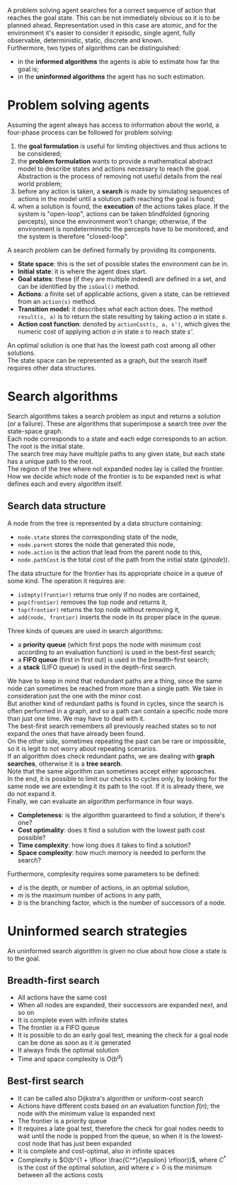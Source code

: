 A problem solving agent searches for a correct sequence of action that reaches the goal state. This can be not immediately obvious so it is to be planned ahead. Representation used in this case are atomic, and for the environment it's easier to consider it episodic, single agent, fully observable, deterministic, static, discrete and known.<br>
Furthermore, two types of algorithms can be distinguished:
- in the **informed algorithms** the agents is able to estimate how far the goal is;
- in the **uninformed algorithms** the agent has no such estimation.
# Problem solving agents
Assuming the agent always has access to information about the world, a four-phase process can be followed for problem solving:
1. the **goal formulation** is useful for limiting objectives and thus actions to be considered;
2. the **problem formulation** wants to provide a mathematical abstract model to describe states and actions necessary to reach the goal. Abstraction is the process of removing not useful details from the real world problem;
3. before any action is taken, a **search** is made by simulating sequences of actions in the model until a solution path reaching the goal is found;
4. when a solution is found, the **execution** of the actions takes place. If the system is "open-loop", actions can be taken blindfolded (ignoring percepts), since the environment won't change; otherwise, if the environment is nondeterministic the percepts have to be monitored, and the system is therefore "closed-loop".

A search problem can be defined formally by providing its components.
- **State space**: this is the set of possible states the environment can be in.
- **Initial state**: it is where the agent does start.
- **Goal states**: these (if they are multiple indeed) are defined in a set, and can be identified by the `isGoal()` method.
- **Actions**: a finite set of applicable actions, given a state, can be retrieved from an `action(s)` method.
- **Transition model**: it describes what each action does. The method `result(s, a)` is to return the state resulting by taking action *a* in state *s*.
- **Action cost function**: denoted by `actionCost(s, a, s')`, which gives the numeric cost of applying action *a* in state *s* to reach state *s'*.

An optimal solution is one that has the lowest path cost among all other solutions.<br>
The state space can be represented as a graph, but the search itself requires other data structures.
# Search algorithms
Search algorithms takes a search problem as input and returns a solution (or a failure). These are algorithms that superimpose a search tree over the state-space graph.<br>
Each node corresponds to a state and each edge corresponds to an action. The root is the initial state.<br>
The search tree may have multiple paths to any given state, but each state has a unique path to the root.<br>
The region of the tree where not expanded nodes lay is called the frontier. How we decide which node of the frontier is to be expanded next is what defines each and every algorithm itself.
## Search data structure
A node from the tree is represented by a data structure containing:
- `node.state` stores the corresponding state of the node,
- `node.parent` stores the node that generated this node,
- `node.action` is the action that lead from the parent node to this,
- `node.pathCost` is the total cost of the path from the initial state ($g(node)$).

The data structure for the frontier has its appropriate choice in a queue of some kind. The operation it requires are:
- `isEmpty(frontier)` returns true only if no nodes are contained,
- `pop(frontier)` removes the top node and returns it,
- `top(frontier)` returns the top node without removing it,
- `add(node, frontier)` inserts the node in its proper place in the queue.

Three kinds of queues are used in search algorithms:
- a **priority queue** (which first pops the node with minimum cost according to an evaluation function) is used in the best-first search;
- a **FIFO queue** (first in first out) is used in the breadth-first search;
- a **stack** (LIFO queue) is used in the depth-first search.

We have to keep in mind that redundant paths are a thing, since the same node can sometimes be reached from more than a single path. We take in consideration just the one with the minor cost.<br>
But another kind of redundant paths is found in cycles, since the search is often performed in a graph, and so a path can contain a specific node more than just one time. We may have to deal with it.<br>
The best-first search remembers all previously reached states so to not expand the ones that have already been found.<br>
On the other side, sometimes repeating the past can be rare or impossible, so it is legit to not worry about repeating scenarios.<br>
If an algorithm does check redundant paths, we are dealing with **graph searches**, otherwise it is a **tree search**.<br>
Note that the same algorithm can sometimes accept either approaches.<br>
In the end, it is possible to limit our checks to cycles only, by looking for the same node we are extending it its path to the root. If it is already there, we do not expand it.<br>
Finally, we can evaluate an algorithm performance in four ways.
- **Completeness**: is the algorithm guaranteed to find a solution, if there's one?
- **Cost optimality**: does it find a solution with the lowest path cost possible?
- **Time complexity**: how long does it takes to find a solution?
- **Space complexity**: how much memory is needed to perform the search?

Furthermore, complexity requires some parameters to be defined:
- *d* is the depth, or number of actions, in an optimal solution,
- *m* is the maximum number of actions in any path,
- *b* is the branching factor, which is the number of successors of a node.
# Uninformed search strategies
An uninformed search algorithm is given no clue about how close a state is to the goal.
## Breadth-first search
- All actions have the same cost
- When all nodes are expanded, their successors are expanded next, and so on
- It is complete even with infinite states
- The frontier is a FIFO queue
- It is possible to do an early goal test, meaning the check for a goal node can be done as soon as it is generated
- It always finds the optimal solution
- Time and space complexity is $O(b^d)$
## Best-first search
- It can be called also Dijkstra's algorithm or uniform-cost search
- Actions have different costs based on an evaluation function $f(n)$; the node with the minimum value is expanded next
- The frontier is a priority queue
- It requires a late goal test, therefore the check for goal nodes needs to wait until the node is popped from the queue, so when it is the lowest-cost node that has just been expanded
- It is complete and cost-optimal, also in infinite spaces
- Complexity is $O(b^{1 + \lfloor \frac{C^*}{\epsilon} \rfloor})$, where $C^*$ is the cost of the optimal solution, and where $\epsilon > 0$ is the minimum between all the actions costs